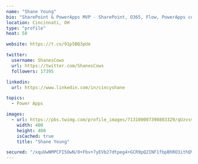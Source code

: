 ```yaml
---
name: "Shane Young"
bio: "SharePoint & PowerApps MVP - SharePoint, O365, Flow, PowerApps consulting? @PowerApps911 | Pure Snark? You found it."
location: Cincinnati, OH
type: "profile"
heat: 58

website: https://t.co/91p5BQ3pUe

twitter:
  username: ShanesCows
  url: https://twitter.com/ShanesCows
  followers: 17395

linkedin:
  url: https://www.linkedin.com/in/cincyshane

topics:
  - Power Apps

images:
  - url: https://pbs.twimg.com/profile_images/713100007398883329/qUzvsvQ3_400x400.jpg
    width: 400
    height: 400
    isCached: true
    title: "Shane Young"

secured: "/xquUwNMPCFI5OwN/O+Fbv+7yEVb27dtpeg4+GCR9pQ2INF1fbpBhRO3ithQV+zrDPH/rPHXoynvISbH8+xVVVHHUKfOveovh1CfvXmw0UyqWboiLfTLG3aqYSGTRdfhxCc3b8O2O8OCuJSb2avenTq9hEcjInOqfpBgMpERaeAip2Pm2KC8ESfTwX2qfRQ1maU7UZaHeMMiM9O3NRQK3G1UZ2OkLaF3400aZhgQxuN3DfraEwbaoF4UI2NAV9Ip4En9yM0FX2G/xVbZz47HMf7w2ewEQwsaxSWgtA0W3yfz8/LI3Hb7TV/zV1OWKsNSY8EYn+KQZlnwa3kulbiGpQOZ+sdjArUK8L8aoK83z/+s0NbtoxkrnIWZN7uXDJE/9u3QD9ZXBlgPy+4+1Lh/NlAdKmX5Dvu10WC1XdEtYkk=;Sa5xjxMRA4ms7S2T9RaYyA=="
---
```


